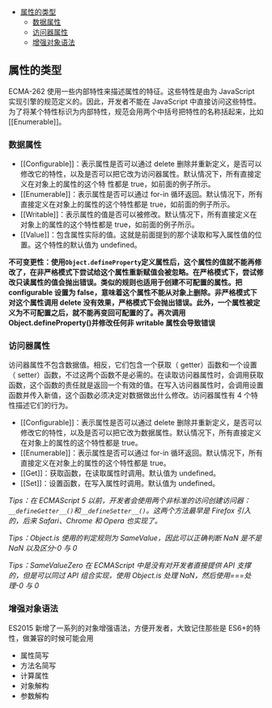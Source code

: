 <!-- START doctoc generated TOC please keep comment here to allow auto update -->
<!-- DON'T EDIT THIS SECTION, INSTEAD RE-RUN doctoc TO UPDATE -->


- [属性的类型](#%E5%B1%9E%E6%80%A7%E7%9A%84%E7%B1%BB%E5%9E%8B)
  - [数据属性](#%E6%95%B0%E6%8D%AE%E5%B1%9E%E6%80%A7)
  - [访问器属性](#%E8%AE%BF%E9%97%AE%E5%99%A8%E5%B1%9E%E6%80%A7)
  - [增强对象语法](#%E5%A2%9E%E5%BC%BA%E5%AF%B9%E8%B1%A1%E8%AF%AD%E6%B3%95)

<!-- END doctoc generated TOC please keep comment here to allow auto update -->

## 属性的类型

ECMA-262 使用一些内部特性来描述属性的特征。这些特性是由为 JavaScript 实现引擎的规范定义的。因此，开发者不能在 JavaScript 中直接访问这些特性。为了将某个特性标识为内部特性，规范会用两个中括号把特性的名称括起来，比如[[Enumerable]]。

### 数据属性

- [[Configurable]]：表示属性是否可以通过 delete 删除并重新定义，是否可以修改它的特性，以及是否可以把它改为访问器属性。默认情况下，所有直接定义在对象上的属性的这个特
  性都是 true，如前面的例子所示。
- [[Enumerable]]：表示属性是否可以通过 for-in 循环返回。默认情况下，所有直接定义在对象上的属性的这个特性都是 true，如前面的例子所示。
- [[Writable]]：表示属性的值是否可以被修改。默认情况下，所有直接定义在对象上的属性的这个特性都是 true，如前面的例子所示。
- [[Value]]：包含属性实际的值。这就是前面提到的那个读取和写入属性值的位置。这个特性的默认值为 undefined。

**不可变更性：使用`Object.defineProperty`定义属性后，这个属性的值就不能再修改了，在非严格模式下尝试给这个属性重新赋值会被忽略。在严格模式下，尝试修改只读属性的值会抛出错误。类似的规则也适用于创建不可配置的属性。把 configurable 设置为 false，意味着这个属性不能从对象上删除。非严格模式下对这个属性调用 delete 没有效果，严格模式下会抛出错误。此外，一个属性被定义为不可配置之后，就不能再变回可配置的了。再次调用 Object.defineProperty()并修改任何非 writable 属性会导致错误**

### 访问器属性

访问器属性不包含数据值。相反，它们包含一个获取（ getter）函数和一个设置（ setter）函数，不过这两个函数不是必需的。在读取访问器属性时，会调用获取函数，这个函数的责任就是返回一个有效的值。在写入访问器属性时，会调用设置函数并传入新值，这个函数必须决定对数据做出什么修改。访问器属性有 4 个特性描述它们的行为。

- [[Configurable]]：表示属性是否可以通过 delete 删除并重新定义，是否可以修改它的特性，以及是否可以把它改为数据属性。默认情况下，所有直接定义在对象上的属性的这个特性都是 true。
- [[Enumerable]]：表示属性是否可以通过 for-in 循环返回。默认情况下，所有直接定义在对象上的属性的这个特性都是 true。
- [[Get]]：获取函数，在读取属性时调用。默认值为 undefined。
- [[Set]]：设置函数，在写入属性时调用。默认值为 undefined。

_Tips：在 ECMAScript 5 以前，开发者会使用两个非标准的访问创建访问器： `__defineGetter__()`和`__defineSetter__()`。这两个方法最早是 Firefox 引入的，后来 Safari、Chrome 和 Opera 也实现了。_

_Tips：Object.is 使用的判定规则为 SameValue，因此可以正确判断 NaN 是不是 NaN 以及区分-0 与 0_

_Tips：SameValueZero 在 ECMAScript 中是没有对开发者直接提供 API 支撑的，但是可以同过 API 组合实现，使用 Object.is 处理 NaN，然后使用===处理-0 与 0_

### 增强对象语法

ES2015 新增了一系列的对象增强语法，方便开发者，大致记住那些是 ES6+的特性，做兼容的时候可能会用

- 属性简写
- 方法名简写
- 计算属性
- 对象解构
- 参数解构
